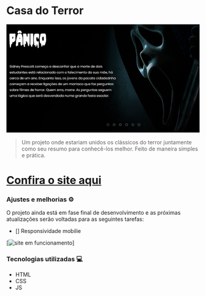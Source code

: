 # Casa do Terror

<img src="site.png" alt="Exemplo imagem">

> Um projeto onde estariam unidos os clássicos do terror juntamente como seu resumo para conhecê-los melhor. Feito de maneira simples e prática.

<h1><a href="https://barcellos-estudio.github.io/projeto-casa-do-terror/">Confira o site aqui</a></h1>

### Ajustes e melhorias ⚙️

O projeto ainda está em fase final de desenvolvimento e as próximas atualizações serão voltadas para as seguintes tarefas:

- [] Responsividade mobilie

[<img src="./CasaDoTerror.gif" alt="site em funcionamento">]

### Tecnologias utilizadas 💻

- HTML
- CSS
- JS
